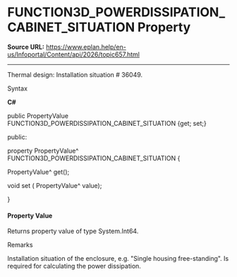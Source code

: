 # FUNCTION3D_POWERDISSIPATION_CABINET_SITUATION Property

**Source URL:** https://www.eplan.help/en-us/Infoportal/Content/api/2026/topic657.html

---

Thermal design: Installation situation # 36049.

Syntax

**C#**



public PropertyValue FUNCTION3D_POWERDISSIPATION_CABINET_SITUATION {get; set;}

public:

property PropertyValue^ FUNCTION3D_POWERDISSIPATION_CABINET_SITUATION {

   PropertyValue^ get();

   void set (    PropertyValue^ value);

}


#### Property Value

Returns property value of type System.Int64.

Remarks

Installation situation of the enclosure, e.g. "Single housing free-standing". Is required for calculating the power dissipation.
